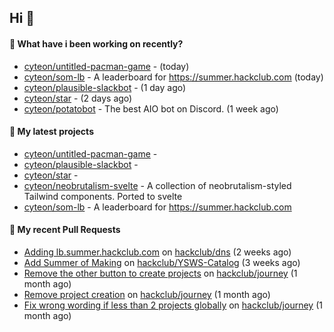 ## Hi 👋

#### 👀 What have i been working on recently?

- [cyteon/untitled-pacman-game](https://github.com/cyteon/untitled-pacman-game) -  (today)
- [cyteon/som-lb](https://github.com/cyteon/som-lb) - A leaderboard for https://summer.hackclub.com (today)
- [cyteon/plausible-slackbot](https://github.com/cyteon/plausible-slackbot) -  (1 day ago)
- [cyteon/star](https://github.com/cyteon/star) -  (2 days ago)
- [cyteon/potatobot](https://github.com/cyteon/potatobot) - The best AIO bot on Discord. (1 week ago)

#### 🌱 My latest projects

- [cyteon/untitled-pacman-game](https://github.com/cyteon/untitled-pacman-game) - 
- [cyteon/plausible-slackbot](https://github.com/cyteon/plausible-slackbot) - 
- [cyteon/star](https://github.com/cyteon/star) - 
- [cyteon/neobrutalism-svelte](https://github.com/cyteon/neobrutalism-svelte) - A collection of neobrutalism-styled Tailwind components. Ported to svelte
- [cyteon/som-lb](https://github.com/cyteon/som-lb) - A leaderboard for https://summer.hackclub.com

#### 🔨 My recent Pull Requests

- [Adding lb.summer.hackclub.com](https://github.com/hackclub/dns/pull/1822) on [hackclub/dns](https://github.com/hackclub/dns) (2 weeks ago)
- [Add Summer of Making](https://github.com/hackclub/YSWS-Catalog/pull/89) on [hackclub/YSWS-Catalog](https://github.com/hackclub/YSWS-Catalog) (3 weeks ago)
- [Remove the other button to create projects](https://github.com/hackclub/journey/pull/81) on [hackclub/journey](https://github.com/hackclub/journey) (1 month ago)
- [Remove project creation](https://github.com/hackclub/journey/pull/80) on [hackclub/journey](https://github.com/hackclub/journey) (1 month ago)
- [Fix wrong wording if less than 2 projects globally](https://github.com/hackclub/journey/pull/78) on [hackclub/journey](https://github.com/hackclub/journey) (1 month ago)
